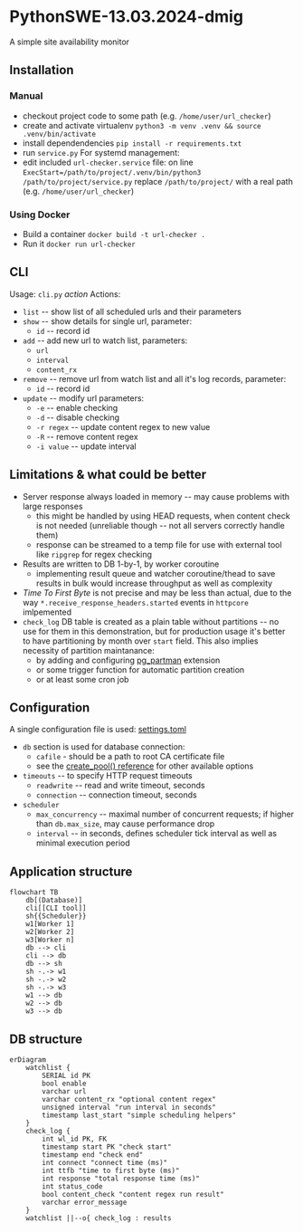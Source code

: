 # PythonSWE-13.03.2024-dmig
A simple site availability monitor

## Installation
### Manual
- checkout project code to some path (e.g. `/home/user/url_checker`)
- create and activate virtualenv `python3 -m venv .venv && source .venv/bin/activate`
- install dependendencies `pip install -r requirements.txt`
- run `service.py`
For systemd management:
- edit included `url-checker.service` file: on line `ExecStart=/path/to/project/.venv/bin/python3 /path/to/project/service.py` replace `/path/to/project/` with a real path (e.g. `/home/user/url_checker`)
### Using Docker
- Build a container `docker build -t url-checker .`
- Run it `docker run url-checker`

## CLI
Usage: `cli.py` _action_
Actions:
- `list` -- show list of all scheduled urls and their parameters
- `show` -- show details for single url, parameter:
  - `id` -- record id
- `add`  -- add new url to watch list, parameters:
  - `url`
  - `interval`
  - `content_rx`
- `remove` -- remove url from watch list and all it's log records, parameter:
  - `id` -- record id
- `update` -- modify url parameters:
  - `-e` -- enable checking
  - `-d` -- disable checking
  - `-r regex` -- update content regex to new value
  - `-R` -- remove content regex
  - `-i value` -- update interval


## Limitations & what could be better
- Server response always loaded in memory -- may cause problems with large responses
  - this might be handled by using HEAD requests, when content check is not needed (unreliable though -- not all servers correctly handle them)
  - response can be streamed to a temp file for use with external tool like `ripgrep` for regex checking
- Results are written to DB 1-by-1, by worker coroutine
  - implementing result queue and watcher coroutine/thead to save results in bulk would increase throughput as well as complexity
- _Time To First Byte_ is not precise and may be less than actual, due to the way `*.receive_response_headers.started` events in `httpcore` imlpemented
- `check_log` DB table is created as a plain table without partitions -- no use for them in this demonstration, but for production usage it's better to have partitioning by month over `start` field. This also implies necessity of partition maintanance:
  - by adding and configuring [pg_partman](https://github.com/pgpartman/pg_partman) extension
  - or some trigger function for automatic partition creation
  - or at least some cron job


## Configuration
A single configuration file is used: [settings.toml](settings.toml)
- `db` section is used for database connection:
  - `cafile` - should be a path to root CA certificate file
  - see the [create_pool() reference](https://magicstack.github.io/asyncpg/current/api/index.html#connection-pools) for other available options
- `timeouts` -- to specify HTTP request timeouts
  - `readwrite` -- read and write timeout, seconds
  - `connection` -- connection timeout, seconds
- `scheduler`
  - `max_concurrency` -- maximal number of concurrent requests; if higher than `db.max_size`, may cause performance drop
  - `interval` -- in seconds, defines scheduler tick interval as well as minimal execution period


## Application structure
```mermaid
flowchart TB
    db[(Database)]
    cli[[CLI tool]]
    sh{{Scheduler}}
    w1[Worker 1]
    w2[Worker 2]
    w3[Worker n]
    db --> cli
    cli --> db
    db --> sh
    sh -.-> w1
    sh -.-> w2
    sh -.-> w3
    w1 --> db
    w2 --> db
    w3 --> db
```


## DB structure
```mermaid
erDiagram
    watchlist {
        SERIAL id PK
        bool enable
        varchar url
        varchar content_rx "optional content regex"
        unsigned interval "run interval in seconds"
        timestamp last_start "simple scheduling helpers"
    }
    check_log {
        int wl_id PK, FK
        timestamp start PK "check start"
        timestamp end "check end"
        int connect "connect time (ms)"
        int ttfb "time to first byte (ms)"
        int response "total response time (ms)"
        int status_code
        bool content_check "content regex run result"
        varchar error_message
    }
    watchlist ||--o{ check_log : results
```
